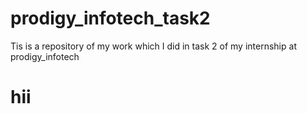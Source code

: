 # prodigy_infotech_task2
Tis is a repository of my work which I did in task 2 of my internship at prodigy_infotech
# hii
